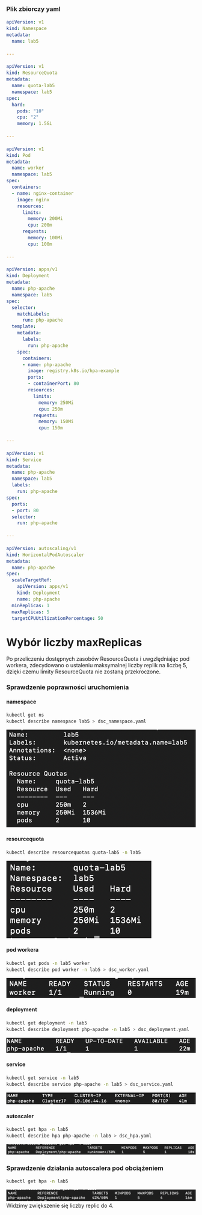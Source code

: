 ### Plik zbiorczy yaml
```yaml
apiVersion: v1
kind: Namespace
metadata:
  name: lab5

---

apiVersion: v1
kind: ResourceQuota
metadata:
  name: quota-lab5
  namespace: lab5
spec:
  hard:
    pods: "10"
    cpu: "2"
    memory: 1.5Gi

---

apiVersion: v1
kind: Pod
metadata:
  name: worker
  namespace: lab5
spec:
  containers:
  - name: nginx-container
    image: nginx
    resources:
      limits:
        memory: 200Mi
        cpu: 200m
      requests:
        memory: 100Mi
        cpu: 100m

---

apiVersion: apps/v1
kind: Deployment
metadata:
  name: php-apache
  namespace: lab5
spec:
  selector:
    matchLabels:
      run: php-apache
  template:
    metadata:
      labels:
        run: php-apache
    spec:
      containers:
      - name: php-apache
        image: registry.k8s.io/hpa-example
        ports:
        - containerPort: 80
        resources:
          limits:
            memory: 250Mi 
            cpu: 250m
          requests:
            memory: 150Mi 
            cpu: 150m

---

apiVersion: v1
kind: Service
metadata:
  name: php-apache
  namespace: lab5 
  labels:
    run: php-apache
spec:
  ports:
  - port: 80
  selector:
    run: php-apache

---

apiVersion: autoscaling/v1
kind: HorizontalPodAutoscaler
metadata:
  name: php-apache
spec:
  scaleTargetRef:
    apiVersion: apps/v1
    kind: Deployment
    name: php-apache
  minReplicas: 1
  maxReplicas: 5
  targetCPUUtilizationPercentage: 50

```

# Wybór liczby maxReplicas
Po przeliczeniu dostępnych zasobów ResourceQuota i uwgzlędniając pod workera, zdecydowano o ustaleniu maksymalnej liczby replik na liczbę 5, dzięki czemu limity ResourceQuota nie zostaną przekroczone.

### Sprawdzenie poprawności uruchomienia
#### namespace
```zsh
kubectl get ns
kubectl describe namespace lab5 > dsc_namespace.yaml
```
![get_ns](screens/get_ns.png)

#### resourcequota
```zsh
kubectl describe resourcequotas quota-lab5 -n lab5
```
![get_rq](screens/get_rq.png)

#### pod workera
```zsh
kubectl get pods -n lab5 worker
kubectl describe pod worker -n lab5 > dsc_worker.yaml
```
![get_worker](screens/get_worker.png)

#### deployment
```zsh
kubectl get deployment -n lab5
kubectl describe deployment php-apache -n lab5 > dsc_deployment.yaml
```
![get_depl](screens/get_depl.png)

#### service
```zsh
kubectl get service -n lab5
kubectl describe service php-apache -n lab5 > dsc_service.yaml
```
![get_s](screens/get_s.png)

#### autoscaler
```zsh
kubectl get hpa -n lab5
kubectl describe hpa php-apache -n lab5 > dsc_hpa.yaml
```
![get_hpa](screens/get_hpa.png)


### Sprawdzenie działania autoscalera pod obciążeniem
```zsh
kubectl get hpa -n lab5
```
![get_hpa_load](screens/get_hpa_load.png)
Widzimy zwiększenie się liczby replic do 4.
